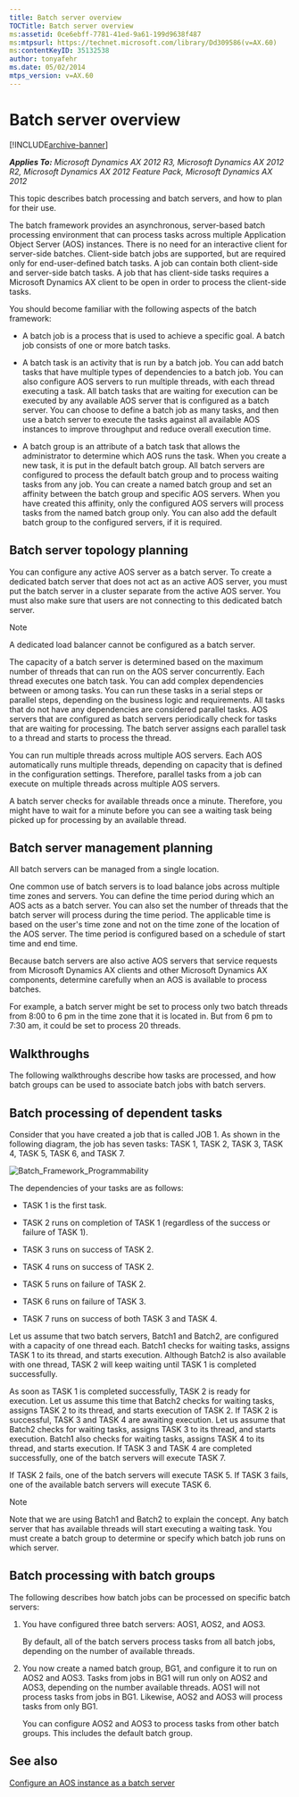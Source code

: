 ```yaml
---
title: Batch server overview
TOCTitle: Batch server overview
ms:assetid: 0ce6ebff-7781-41ed-9a61-199d9638f487
ms:mtpsurl: https://technet.microsoft.com/library/Dd309586(v=AX.60)
ms:contentKeyID: 35132538
author: tonyafehr
ms.date: 05/02/2014
mtps_version: v=AX.60
---
```


# Batch server overview 


[!INCLUDE[archive-banner](includes/archive-banner.md)]


_**Applies To:** Microsoft Dynamics AX 2012 R3, Microsoft Dynamics AX 2012 R2, Microsoft Dynamics AX 2012 Feature Pack, Microsoft Dynamics AX 2012_

This topic describes batch processing and batch servers, and how to plan for their use.

The batch framework provides an asynchronous, server-based batch processing environment that can process tasks across multiple Application Object Server (AOS) instances. There is no need for an interactive client for server-side batches. Client-side batch jobs are supported, but are required only for end-user-defined batch tasks. A job can contain both client-side and server-side batch tasks. A job that has client-side tasks requires a Microsoft Dynamics AX client to be open in order to process the client-side tasks.

You should become familiar with the following aspects of the batch framework:

  - A batch job is a process that is used to achieve a specific goal. A batch job consists of one or more batch tasks.

  - A batch task is an activity that is run by a batch job. You can add batch tasks that have multiple types of dependencies to a batch job. You can also configure AOS servers to run multiple threads, with each thread executing a task. All batch tasks that are waiting for execution can be executed by any available AOS server that is configured as a batch server. You can choose to define a batch job as many tasks, and then use a batch server to execute the tasks against all available AOS instances to improve throughput and reduce overall execution time.

  - A batch group is an attribute of a batch task that allows the administrator to determine which AOS runs the task. When you create a new task, it is put in the default batch group. All batch servers are configured to process the default batch group and to process waiting tasks from any job. You can create a named batch group and set an affinity between the batch group and specific AOS servers. When you have created this affinity, only the configured AOS servers will process tasks from the named batch group only. You can also add the default batch group to the configured servers, if it is required.

## Batch server topology planning

You can configure any active AOS server as a batch server. To create a dedicated batch server that does not act as an active AOS server, you must put the batch server in a cluster separate from the active AOS server. You must also make sure that users are not connecting to this dedicated batch server.


> [!NOTE]
> <P>A dedicated load balancer cannot be configured as a batch server.</P>



The capacity of a batch server is determined based on the maximum number of threads that can run on the AOS server concurrently. Each thread executes one batch task. You can add complex dependencies between or among tasks. You can run these tasks in a serial steps or parallel steps, depending on the business logic and requirements. All tasks that do not have any dependencies are considered parallel tasks. AOS servers that are configured as batch servers periodically check for tasks that are waiting for processing. The batch server assigns each parallel task to a thread and starts to process the thread.

You can run multiple threads across multiple AOS servers. Each AOS automatically runs multiple threads, depending on capacity that is defined in the configuration settings. Therefore, parallel tasks from a job can execute on multiple threads across multiple AOS servers.

A batch server checks for available threads once a minute. Therefore, you might have to wait for a minute before you can see a waiting task being picked up for processing by an available thread.

## Batch server management planning

All batch servers can be managed from a single location.

One common use of batch servers is to load balance jobs across multiple time zones and servers. You can define the time period during which an AOS acts as a batch server. You can also set the number of threads that the batch server will process during the time period. The applicable time is based on the user's time zone and not on the time zone of the location of the AOS server. The time period is configured based on a schedule of start time and end time.

Because batch servers are also active AOS servers that service requests from Microsoft Dynamics AX clients and other Microsoft Dynamics AX components, determine carefully when an AOS is available to process batches.

For example, a batch server might be set to process only two batch threads from 8:00 to 6 pm in the time zone that it is located in. But from 6 pm to 7:30 am, it could be set to process 20 threads.

## Walkthroughs

The following walkthroughs describe how tasks are processed, and how batch groups can be used to associate batch jobs with batch servers.

## Batch processing of dependent tasks

Consider that you have created a job that is called JOB 1. As shown in the following diagram, the job has seven tasks: TASK 1, TASK 2, TASK 3, TASK 4, TASK 5, TASK 6, and TASK 7.

![Batch\_Framework\_Programmability](images/Dd309586.Batch_Framework_Programmability(AX.60).gif "Batch_Framework_Programmability")

The dependencies of your tasks are as follows:

  - TASK 1 is the first task.

  - TASK 2 runs on completion of TASK 1 (regardless of the success or failure of TASK 1).

  - TASK 3 runs on success of TASK 2.

  - TASK 4 runs on success of TASK 2.

  - TASK 5 runs on failure of TASK 2.

  - TASK 6 runs on failure of TASK 3.

  - TASK 7 runs on success of both TASK 3 and TASK 4.

Let us assume that two batch servers, Batch1 and Batch2, are configured with a capacity of one thread each. Batch1 checks for waiting tasks, assigns TASK 1 to its thread, and starts execution. Although Batch2 is also available with one thread, TASK 2 will keep waiting until TASK 1 is completed successfully.

As soon as TASK 1 is completed successfully, TASK 2 is ready for execution. Let us assume this time that Batch2 checks for waiting tasks, assigns TASK 2 to its thread, and starts execution of TASK 2. If TASK 2 is successful, TASK 3 and TASK 4 are awaiting execution. Let us assume that Batch2 checks for waiting tasks, assigns TASK 3 to its thread, and starts execution. Batch1 also checks for waiting tasks, assigns TASK 4 to its thread, and starts execution. If TASK 3 and TASK 4 are completed successfully, one of the batch servers will execute TASK 7.

If TASK 2 fails, one of the batch servers will execute TASK 5. If TASK 3 fails, one of the available batch servers will execute TASK 6.


> [!NOTE]
> <P>Note that we are using Batch1 and Batch2 to explain the concept. Any batch server that has available threads will start executing a waiting task. You must create a batch group to determine or specify which batch job runs on which server.</P>



## Batch processing with batch groups

The following describes how batch jobs can be processed on specific batch servers:

1.  You have configured three batch servers: AOS1, AOS2, and AOS3.
    
    By default, all of the batch servers process tasks from all batch jobs, depending on the number of available threads.

2.  You now create a named batch group, BG1, and configure it to run on AOS2 and AOS3. Tasks from jobs in BG1 will run only on AOS2 and AOS3, depending on the number available threads. AOS1 will not process tasks from jobs in BG1. Likewise, AOS2 and AOS3 will process tasks from only BG1.
    
    You can configure AOS2 and AOS3 to process tasks from other batch groups. This includes the default batch group.

## See also

[Configure an AOS instance as a batch server](configure-an-aos-instance-as-a-batch-server.md)

  


